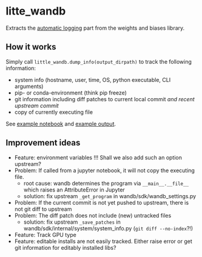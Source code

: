 # litte_wandb

Extracts the [automatic logging](https://docs.wandb.ai/guides/track/log#automatically-logged-data) part from the weights and biases library.

## How it works

Simply call `little_wandb.dump_info(output_dirpath)` to track the following information:

- system info (hostname, user, time, OS, python executable, CLI arguments)
- pip- or conda-environment (think pip freeze)
- git information including diff patches to current local commit *and recent upstream commit*
- copy of currently executing file

See [example notebook](example_notebook.ipynb) and [example output](example_output/).

## Improvement ideas

- Feature: environment variables !!! Shall we also add such an option upstream?
- Problem: If called from a jupyter notebook, it will not copy the executing file.
  - root cause: wandb determines the program via `__main__.__file__` which raises an AttributeError in Jupyter
  - solution: fix upstream `_get_program` in wandb/sdk/wandb_settings.py
- Problem: If the current commit is not yet pushed to upstream, there is not git diff to upstream
- Problem: The diff patch does not include (new) untracked files
  - solution: fix upstream `_save_patches` in wandb/sdk/internal/system/system_info.py (`git diff --no-index`?!)
- Feature: Track GPU type
- Feature: editable installs are not easily tracked. Either raise error or get git information for editably installed libs?

